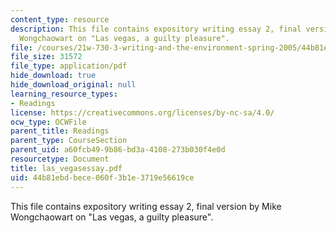 ```yaml
---
content_type: resource
description: This file contains expository writing essay 2, final version by Mike
  Wongchaowart on "Las vegas, a guilty pleasure".
file: /courses/21w-730-3-writing-and-the-environment-spring-2005/44b81ebdbece060f3b1e3719e56619ce_las_vegasessay.pdf
file_size: 31572
file_type: application/pdf
hide_download: true
hide_download_original: null
learning_resource_types:
- Readings
license: https://creativecommons.org/licenses/by-nc-sa/4.0/
ocw_type: OCWFile
parent_title: Readings
parent_type: CourseSection
parent_uid: a60fcb49-9b86-bd3a-4108-273b030f4e0d
resourcetype: Document
title: las_vegasessay.pdf
uid: 44b81ebd-bece-060f-3b1e-3719e56619ce
---
```

This file contains expository writing essay 2, final version by Mike Wongchaowart on "Las vegas, a guilty pleasure".
